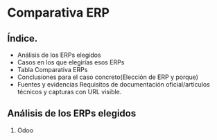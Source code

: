 # Comparativa ERP

## Índice.

- Análisis  de los ERPs elegidos
- Casos en los que elegirías esos ERPs
- Tabla Comparativa ERPs
- Conclusiones para el caso concreto(Elección de ERP y porque)
- Fuentes y evidencias Requisitos de documentación oficial/artículos técnicos y capturas con URL visible.

## Análisis  de los ERPs elegidos

1. Odoo

